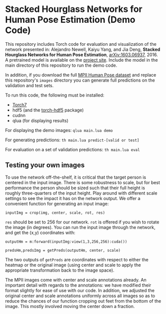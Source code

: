 # Stacked Hourglass Networks for Human Pose Estimation (Demo Code)

This repository includes Torch code for evaluation and visualization of the network presented in: Alejandro Newell, Kaiyu Yang, and Jia Deng,
**Stacked Hourglass Networks for Human Pose Estimation**,
[arXiv:1603.06937](http://arxiv.org/abs/1603.06937), 2016.
A pretrained model is available on the [project site](http://www-personal.umich.edu/~alnewell/pose). Include the model in the main directory of this repository to run the demo code.

In addition, if you download the full [MPII Human Pose dataset](human-pose.mpi-inf.mpg.de) and replace this repository's `images` directory you can generate full predictions on the validation and test sets.

To run this code, the following must be installed:

- [Torch7](https://github.com/torch/torch7)
- hdf5 (and the [torch-hdf5](https://github.com/deepmind/torch-hdf5/) package)
- cudnn
- qlua (for displaying results)

For displaying the demo images:
`qlua main.lua demo`

For generating predictions:
`th main.lua predict-[valid or test]`

For evaluation on a set of validation predictions:
`th main.lua eval` 

## Testing your own images

To use the network off-the-shelf, it is critical that the target person is centered in the input image. There is some robustness to scale, but for best performance the person should be sized such that their full height is roughly three-quarters of the input height. Play around with different scale settings to see the impact it has on the network output. We offer a convenient function for generating an input image:

`inputImg = crop(img, center, scale, rot, res)`

`res` should be set to 256 for our network. `rot` is offered if you wish to rotate the image (in degrees). You can run the input image through the network, and get the (x,y) coordinates with:

`outputHm = m:forward(inputImg:view(1,3,256,256):cuda())`

`predsHm,predsImg = getPreds(outputHm, center, scale)`

The two outputs of `getPreds` are coordinates with respect to either the heatmap or the original image (using center and scale to apply the appropriate transformation back to the image space).

The MPII images come with center and scale annotations already. An important detail with regards to the annotations: we have modified their format slightly for ease of use with our code. In addition, we adjusted the original center and scale annotations uniformly across all images so as to reduce the chances of our function cropping out feet from the bottom of the image. This mostly involved moving the center down a fraction.

